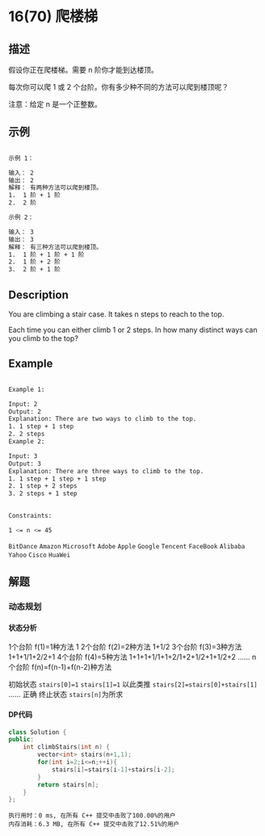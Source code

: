 # 16(70) 爬楼梯

## 描述

假设你正在爬楼梯。需要 n 阶你才能到达楼顶。

每次你可以爬 1 或 2 个台阶。你有多少种不同的方法可以爬到楼顶呢？

注意：给定 n 是一个正整数。

## 示例
```bash

示例 1：

输入： 2
输出： 2
解释： 有两种方法可以爬到楼顶。
1.  1 阶 + 1 阶
2.  2 阶

示例 2：

输入： 3
输出： 3
解释： 有三种方法可以爬到楼顶。
1.  1 阶 + 1 阶 + 1 阶
2.  1 阶 + 2 阶
3.  2 阶 + 1 阶

``` 

## Description

You are climbing a stair case. It takes n steps to reach to the top.

Each time you can either climb 1 or 2 steps. In how many distinct ways can you climb to the top?

## Example
```bash

Example 1:

Input: 2
Output: 2
Explanation: There are two ways to climb to the top.
1. 1 step + 1 step
2. 2 steps
Example 2:

Input: 3
Output: 3
Explanation: There are three ways to climb to the top.
1. 1 step + 1 step + 1 step
2. 1 step + 2 steps
3. 2 steps + 1 step
 

Constraints:

1 <= n <= 45

```
`BitDance` `Amazon` `Microsoft` `Adobe` `Apple` `Google` `Tencent` `FaceBook` `Alibaba` `Yahoo` `Cisco` `HuaWei`

## 解题

### 动态规划

#### 状态分析

1个台阶 f(1)=1种方法 1
2个台阶 f(2)=2种方法 1+1/2
3个台阶 f(3)=3种方法 1+1+1/1+2/2+1
4个台阶 f(4)=5种方法 1+1+1+1/1+1+2/1+2+1/2+1+1/2+2
......
n个台阶 f(n)=f(n-1)+f(n-2)种方法 

初始状态 `stairs[0]=1` `stairs[1]=1` 以此类推 `stairs[2]=stairs[0]+stairs[1]` ...... 正确
终止状态 `stairs[n]`为所求

#### DP代码
```C++
class Solution {
public:
    int climbStairs(int n) {
        vector<int> stairs(n+1,1);
        for(int i=2;i<=n;++i){
            stairs[i]=stairs[i-1]+stairs[i-2];
        }
        return stairs[n];
    }
};
```

```
执行用时：0 ms, 在所有 C++ 提交中击败了100.00%的用户
内存消耗：6.3 MB, 在所有 C++ 提交中击败了12.51%的用户
```